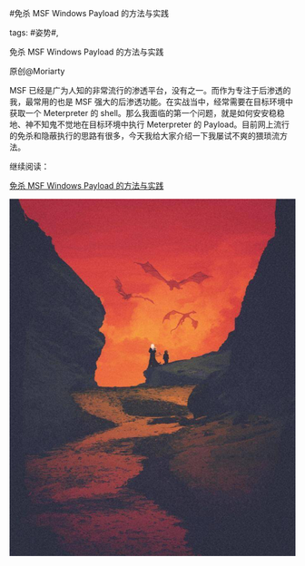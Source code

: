 #免杀 MSF Windows Payload 的方法与实践

tags: #姿势#, 

免杀 MSF Windows Payload 的方法与实践

原创@Moriarty  

MSF 已经是广为人知的非常流行的渗透平台，没有之一。而作为专注于后渗透的我，最常用的也是 MSF 强大的后渗透功能。在实战当中，经常需要在目标环境中获取一个 Meterpreter 的 shell。那么我面临的第一个问题，就是如何安安稳稳地、神不知鬼不觉地在目标环境中执行 Meterpreter 的 Payload。目前网上流行的免杀和隐蔽执行的思路有很多，今天我给大家介绍一下我屡试不爽的猥琐流方法。

继续阅读：

[免杀 MSF Windows Payload 的方法与实践](http://mp.weixin.qq.com/s/OxgJIIPaXMXqrY5lPdukdA)

![image_48884581242858](/assets/48884581242858.jpeg)

[comment]: <> (topic_id:51112814255544)

[comment]: <> (create_time:2017-08-12T16:43:45.846+0800)

[comment]: <> (topic_type:talk)

[comment]: <> (owner:781244882_余弦)

